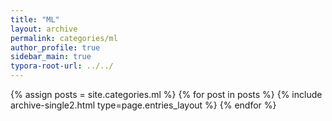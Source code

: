 ```yaml
---
title: "ML"
layout: archive
permalink: categories/ml
author_profile: true
sidebar_main: true
typora-root-url: ../../
---
```


{% assign posts = site.categories.ml %}
{% for post in posts %} {% include archive-single2.html type=page.entries_layout %} {% endfor %}